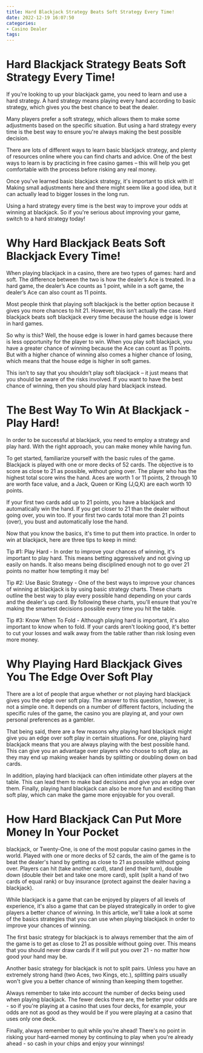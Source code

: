 ```yaml
---
title: Hard Blackjack Strategy Beats Soft Strategy Every Time!
date: 2022-12-19 16:07:50
categories:
- Casino Dealer
tags:
---
```



#  Hard Blackjack Strategy Beats Soft Strategy Every Time!

If you're looking to up your blackjack game, you need to learn and use a hard strategy. A hard strategy means playing every hand according to basic strategy, which gives you the best chance to beat the dealer.

Many players prefer a soft strategy, which allows them to make some adjustments based on the specific situation. But using a hard strategy every time is the best way to ensure you're always making the best possible decision.

There are lots of different ways to learn basic blackjack strategy, and plenty of resources online where you can find charts and advice. One of the best ways to learn is by practicing in free casino games – this will help you get comfortable with the process before risking any real money.

Once you've learned basic blackjack strategy, it's important to stick with it! Making small adjustments here and there might seem like a good idea, but it can actually lead to bigger losses in the long run.

Using a hard strategy every time is the best way to improve your odds at winning at blackjack. So if you're serious about improving your game, switch to a hard strategy today!

#  Why Hard Blackjack Beats Soft Blackjack Every Time!

When playing blackjack in a casino, there are two types of games: hard and soft. The difference between the two is how the dealer’s Ace is treated. In a hard game, the dealer’s Ace counts as 1 point, while in a soft game, the dealer’s Ace can also count as 11 points.

Most people think that playing soft blackjack is the better option because it gives you more chances to hit 21. However, this isn’t actually the case. Hard blackjack beats soft blackjack every time because the house edge is lower in hard games.

So why is this? Well, the house edge is lower in hard games because there is less opportunity for the player to win. When you play soft blackjack, you have a greater chance of winning because the Ace can count as 11 points. But with a higher chance of winning also comes a higher chance of losing, which means that the house edge is higher in soft games.

This isn’t to say that you shouldn’t play soft blackjack – it just means that you should be aware of the risks involved. If you want to have the best chance of winning, then you should play hard blackjack instead.

#  The Best Way To Win At Blackjack - Play Hard!

In order to be successful at blackjack, you need to employ a strategy and play hard. With the right approach, you can make money while having fun.

To get started, familiarize yourself with the basic rules of the game. Blackjack is played with one or more decks of 52 cards. The objective is to score as close to 21 as possible, without going over. The player who has the highest total score wins the hand. Aces are worth 1 or 11 points, 2 through 10 are worth face value, and a Jack, Queen or King (J,Q,K) are each worth 10 points.

If your first two cards add up to 21 points, you have a blackjack and automatically win the hand. If you get closer to 21 than the dealer without going over, you win too. If your first two cards total more than 21 points (over), you bust and automatically lose the hand.

Now that you know the basics, it's time to put them into practice. In order to win at blackjack, here are three tips to keep in mind:

Tip #1: Play Hard - In order to improve your chances of winning, it's important to play hard. This means betting aggressively and not giving up easily on hands. It also means being disciplined enough not to go over 21 points no matter how tempting it may be!

Tip #2: Use Basic Strategy - One of the best ways to improve your chances of winning at blackjack is by using basic strategy charts. These charts outline the best way to play every possible hand depending on your cards and the dealer's up card. By following these charts, you'll ensure that you're making the smartest decisions possible every time you hit the table.

Tip #3: Know When To Fold - Although playing hard is important, it's also important to know when to fold. If your cards aren't looking good, it's better to cut your losses and walk away from the table rather than risk losing even more money.

#  Why Playing Hard Blackjack Gives You The Edge Over Soft Play 

There are a lot of people that argue whether or not playing hard blackjack gives you the edge over soft play. The answer to this question, however, is not a simple one. It depends on a number of different factors, including the specific rules of the game, the casino you are playing at, and your own personal preferences as a gambler.

That being said, there are a few reasons why playing hard blackjack might give you an edge over soft play in certain situations. For one, playing hard blackjack means that you are always playing with the best possible hand. This can give you an advantage over players who choose to soft play, as they may end up making weaker hands by splitting or doubling down on bad cards.

In addition, playing hard blackjack can often intimidate other players at the table. This can lead them to make bad decisions and give you an edge over them. Finally, playing hard blackjack can also be more fun and exciting than soft play, which can make the game more enjoyable for you overall.

#  How Hard Blackjack Can Put More Money In Your Pocket

 blackjack, or Twenty-One, is one of the most popular casino games in the world. Played with one or more decks of 52 cards, the aim of the game is to beat the dealer's hand by getting as close to 21 as possible without going over. Players can hit (take another card), stand (end their turn), double down (double their bet and take one more card), split (split a hand of two cards of equal rank) or buy insurance (protect against the dealer having a blackjack).

While blackjack is a game that can be enjoyed by players of all levels of experience, it's also a game that can be played strategically in order to give players a better chance of winning. In this article, we'll take a look at some of the basics strategies that you can use when playing blackjack in order to improve your chances of winning.

The first basic strategy for blackjack is to always remember that the aim of the game is to get as close to 21 as possible without going over. This means that you should never draw cards if it will put you over 21 - no matter how good your hand may be.

Another basic strategy for blackjack is not to split pairs. Unless you have an extremely strong hand (two Aces, two Kings, etc.), splitting pairs usually won't give you a better chance of winning than keeping them together.

Always remember to take into account the number of decks being used when playing blackjack. The fewer decks there are, the better your odds are - so if you're playing at a casino that uses four decks, for example, your odds are not as good as they would be if you were playing at a casino that uses only one deck.

Finally, always remember to quit while you're ahead! There's no point in risking your hard-earned money by continuing to play when you're already ahead - so cash in your chips and enjoy your winnings!